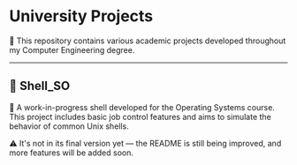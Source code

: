 # University Projects

📌 This repository contains various academic projects developed throughout my Computer Engineering degree.

---

## 🐚 Shell_SO

🔧 A work-in-progress shell developed for the Operating Systems course.  
This project includes basic job control features and aims to simulate the behavior of common Unix shells.

⚠️ It's not in its final version yet — the README is still being improved, and more features will be added soon.
